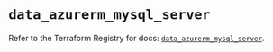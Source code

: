 # `data_azurerm_mysql_server`

Refer to the Terraform Registry for docs: [`data_azurerm_mysql_server`](https://registry.terraform.io/providers/hashicorp/azurerm/3.102.0/docs/data-sources/mysql_server).
